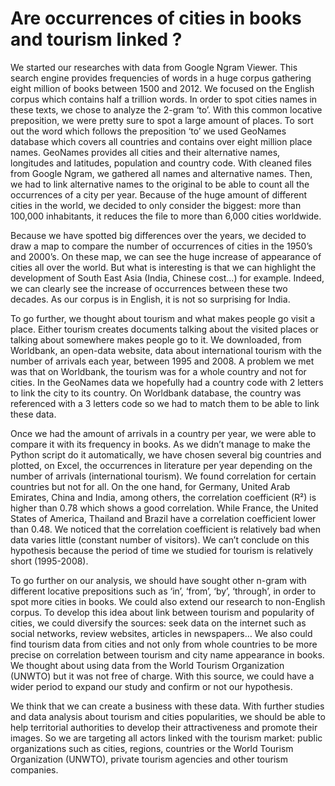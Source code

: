 # Are occurrences of cities in books and tourism linked ?

We started our researches with data from Google Ngram Viewer. This search engine provides frequencies of words in a huge corpus gathering eight million of books between 1500 and 2012. We focused on the English corpus which contains half a trillion words. In order to spot cities names in these texts, we chose to analyze the 2-gram ‘to’. With this common locative preposition, we were pretty sure to spot a large amount of places. To sort out the word which follows the preposition ‘to’ we used GeoNames database which covers all countries and contains over eight million place names. GeoNames provides all cities and their alternative names, longitudes and latitudes, population and country code. With cleaned files from Google Ngram, we gathered all names and alternative names. Then, we had to link alternative names to the original to be able to count all the occurrences of a city per year. Because of the huge amount of different cities in the world, we decided to only consider the biggest: more than 100,000 inhabitants, it reduces the file to more than 6,000 cities worldwide.

Because we have spotted big differences over the years, we decided to draw a map to compare the number of occurrences of cities in the 1950’s and 2000’s. On these map, we can see the huge increase of appearance of cities all over the world. But what is interesting is that we can highlight the development of South East Asia (India, Chinese cost…) for example. Indeed, we can clearly see the increase of occurrences between these two decades. As our corpus is in English, it is not so surprising for India.

To go further, we thought about tourism and what makes people go visit a place. Either tourism creates documents talking about the visited places or talking about somewhere makes people go to it. We downloaded, from Worldbank, an open-data website, data about international tourism with the number of arrivals each year, between 1995 and 2008. A problem we met was that on Worldbank, the tourism was for a whole country and not for cities. In the GeoNames data we hopefully had a country code with 2 letters to link the city to its country. On Worldbank database, the country was referenced with a 3 letters code so we had to match them to be able to link these data.

Once we had the amount of arrivals in a country per year, we were able to compare it with its frequency in books. As we didn’t manage to make the Python script do it automatically, we have chosen several big countries and plotted, on Excel, the occurrences in literature per year depending on the number of arrivals (international tourism). We found correlation for certain countries but not for all. On the one hand, for Germany, United Arab Emirates, China and India, among others, the correlation coefficient (R²) is higher than 0.78 which shows a good correlation. While France, the United States of America, Thailand and Brazil have a correlation coefficient lower than 0.48. We noticed that the correlation coefficient is relatively bad when data varies little (constant number of visitors). We can’t conclude on this hypothesis because the period of time we studied for tourism is relatively short (1995-2008).

To go further on our analysis, we should have sought other n-gram with different locative prepositions such as ‘in’, ‘from’, ‘by’, ‘through’, in order to spot more cities in books. We could also extend our research to non-English corpus. To develop this idea about link between tourism and popularity of cities, we could diversify the sources: seek data on the internet such as social networks, review websites, articles in newspapers… We also could find tourism data from cities and not only from whole countries to be more precise on correlation between tourism and city name appearance in books. We thought about using data from the World Tourism Organization (UNWTO) but it was not free of charge. With this source, we could have a wider period to expand our study and confirm or not our hypothesis.

We think that we can create a business with these data. With further studies and data analysis about tourism and cities popularities, we should be able to help territorial authorities to develop their attractiveness and promote their images. So we are targeting all actors linked with the tourism market: public organizations such as cities, regions, countries or the World Tourism Organization (UNWTO), private tourism agencies and other tourism companies.